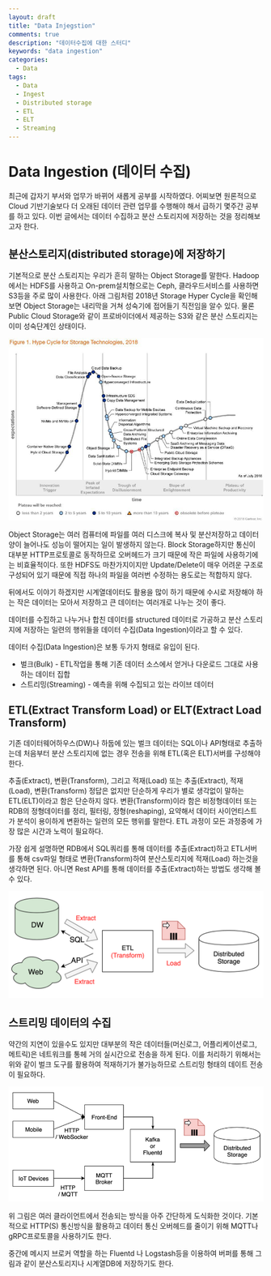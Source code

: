 ```yaml
---
layout: draft
title: "Data Injegstion"
comments: true
description: "데이터수집에 대한 스터디"
keywords: "data ingestion"
categories:
  - Data
tags:
  - Data
  - Ingest
  - Distributed storage
  - ETL
  - ELT
  - Streaming
---
```


# Data Ingestion (데이터 수집)

최근에 갑자기 부서와 업무가 바뀌어 새롭게 공부를 시작하였다. 어찌보면 원론적으로 Cloud 기반기술보다 더 오래된 데이터 관련 업무를 수행해야 해서 급하기 몇주간 공부를 하고 있다. 이번 글에서는 데이터 수집하고 분산 스토리지에 저장하는 것을 정리해보고자 한다.

## 분산스토리지(distributed storage)에 저장하기

기본적으로 분산 스토리지는 우리가 흔히 말하는 Object Storage를 말한다. Hadoop에서는 HDFS를 사용하고 On-prem설치형으로는 Ceph, 클라우드서비스를 사용하면 S3등을 주로 많이 사용한다. 아래 그림처럼 2018년 Storage Hyper Cycle을 확인해보면 Object Storage는 내리막을 거쳐 성숙기에 접어들기 직전임을 알수 있다. 물론 Public Cloud Storage와 같이 프로바이더에서 제공하는 S3와 같은 분산 스토리지는 이미 성숙단계인 상태이다. 

![hypercycle](../images/hypercycle_storage2018.jpeg)

Object Storage는 여러 컴퓨터에 파일를 여러 디스크에 복사 및 분산저장하고 데이터 양이 늘어나도 성능이 떨어지는 일이 발생하지 않는다. Block Storage하지만 통신이 대부분 HTTP프로토콜로 동작하므로 오버헤드가 크기 때문에 작은 파일에 사용하기에는 비효율적이다. 또한 HDFS도 마찬가지이지만 Update/Delete이 매우 어려운 구조로 구성되어 있기 때문에 직접 하나의 파일을 여러번 수정하는 용도로는 적합하지 않다.

뒤에서도 이야기 하겠지만 시계열데이터도 활용을 많이 하기 때문에 수시로 저장해야 하는 작은 데이터는 모아서 저장하고 큰 데이터는 여러개로 나누는 것이 좋다. 

데이터를 수집하고 나누거나 합친 데이터를 structured 데이터로 가공하고 분산 스토리지에 저장하는 일련의 행위들을 데이터 수집(Data Ingestion)이라고 할 수 있다. 

데이터 수집(Data Ingestion)은 보통 두가지 형태로 유입이 된다.
* 벌크(Bulk) - ETL작업을 통해 기존 데이터 소스에서 얻거나 다운로드 그대로 사용하는 데이터 집합
* 스트리밍(Streaming) - 예측을 위해 수집되고 있는 라이브 데이터  



## ETL(Extract Transform Load) or ELT(Extract Load Transform)

기존 데이터웨어하우스(DW)나 하둡에 있는 벌크 데이터는 SQL이나 API형태로 추출하는데 처음부터 분산 스토리지에 없는 경우 전송을 위해 ETL(혹은 ELT)서버를 구성해야 한다. 

추출(Extract), 변환(Transform), 그리고 적재(Load) 또는 추출(Extract), 적재(Load), 변환(Transform) 정답은 없지만  단순하게 우리가 별로 생각없이 말하는 ETL(ELT)이라고 함은 단순하지 않다. 변환(Transform)이라 함은 비정형데이터 또는 RDB의 정형데이터를 정리, 필터링, 정형(reshaping), 요약해서 데이터 사이언티스트가 분석이 용이하게 변환하는 일련의 모든 행위를 말한다. ETL 과정이 모든 과정중에 가장 많은 시간과 노력이 필요하다. 

가장 쉽게 설명하면 RDB에서 SQL쿼리를 통해 데이터를 추출(Extract)하고 ETL서버를 통해 csv파일 형태로 변환(Transform)하여 분산스토리지에 적재(Load) 하는것을 생각하면 된다. 아니면 Rest API를 통해 데이터를 추출(Extract)하는 방법도 생각해 볼 수 있다. 

![etl_server](/images/etl_server.png)

## 스트리밍 데이터의 수집

약간의 지연이 있을수도 있지만 대부분의 작은 데이터들(머신로그, 어플리케이션로그, 메트릭)은 네트워크를 통헤 거의 실시간으로 전송을 하게 된다. 이를 처리하기 위해서는 위와 같이 벌크 도구를 활용하여 적재하기가 불가능하므로 스트리밍 형태의 데이트 전송이 필요하다.

![streaming_data](/images/streaming_data.png)

위 그림은 여러 클라이언트에서 전송되는 방식을 아주 간단하게 도식화한 것이다. 기본적으로 HTTP(S) 통신방식을 활용하고 데이터 통신 오버헤드를 줄이기 위해 MQTT나 gRPC프로토콜을 사용하기도 한다. 

중간에 메시지 브로커 역할을 하는 Fluentd 나 Logstash등을 이용하여 버퍼를 통해 그림과 같이 분산스토리지나 시계열DB에 저장하기도 한다.

